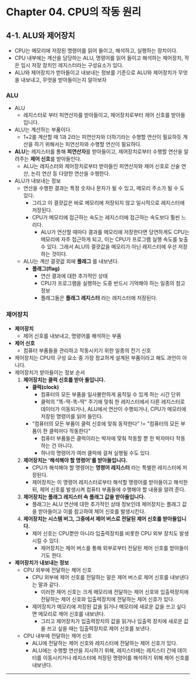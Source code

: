 # Chapter 04. CPU의 작동 원리
## 4-1. ALU와 제어장치
- CPU는 메모리에 저장된 명령어를 읽어 들이고, 해석하고, 실행하는 장치이다.
- CPU 내부에는 계산을 담당하는 ALU, 명령어를 읽어 들이고 해석하는 제어장치, 작은 임시 저장 장치인 레지스터라는 구성요소가 있다.
- ALU와 제어장치가 받아들이고 내보내는 정보를 기준으로 ALU와 제어장치가 무엇을 내보내고, 무엇을 받아들이는지 알아보자
### ALU
- ALU
  - 레지스터로 부터 피연산자를 받아들이고, 제어장치로부터 제어 신호를 받아들입니다.
- ALU는 계산하는 부품이다.
  - 1+2를 계산할 때 1과 2라는 피연산자와 더하기라는 수행할 연산이 필요하듯 계산을 하기 위해서는 피연산자와 수행할 연산이 필요하다.
- **ALU**는 레지스터를 통해 **피연산자**를 받아들이고, 제어장치로부터 수행할 연산을 알려주는 **제어 신호**를 받아들인다.
  - ALU는 레지스터와 제어장치로부터 받아들인 피연산자와 제어 신호로 산술 연산, 논리 연산 등 다양한 연산을 수행한다.
- ALU가 내보내는 정보
  - 연산을 수행한 결과는 특정 숫자나 문자가 될 수 있고, 메모리 주소가 될 수 도 있다.
    - 그리고 이 결괏값은 바로 메모리에 저장되지 않고 일시적으로 레지스터에 저장된다.
    - CPU가 메모리에 접근하는 속도는 레지스터에 접근하는 속도보다 훨씬 느리다.
      - ALU가 연산할 때마다 결과를 메모리에 저장한다면 당연하게도 CPU는 메모리에 자주 접근하게 되고, 이는 CPU가 프로그램 실행 속도를 늦출 수 있다. 그래서 ALU의 결괏값을 메모리가 아닌 레지스터에 우선 저장하는 것이다. 
  - ALU는 계산 결괏괎 외에 **플래그** 를 내보낸다.
    - **플래그(flag)**
      - 연산 결과에 대한 추가적인 상태
      - CPU가 프로그램을 실행하는 도중 반드시 기억해야 하는 일종의 참고 정보
      - 플래그들은 **플래그 레지스터** 라는 레지스터에 저장된다.

### 제어장치
- **제어장치**
  - 제어 신호를 내보내고, 명령어를 해석하는 부품
- **제어 신호**
  - 컴퓨터 부품들을 관리하고 작동시키기 위한 일종의 전기 신호
- 제어장치는 CPU의 구성 요소 중 가장 정교하게 설계된 부품이라고 해도 과언이 아니다.
- 제어장치가 받아들이는 정보 순서
  1. **제어장치는 클럭 신호를 받아 들입니다.**
     - **클럭(clock)**
       - 컴퓨터의 모든 부품을 일사불란하게 움직일 수 있게 하는 시간 단위
       - 클럭의 "똑-딱-똑-딱" 주기에 맞춰 한 레지스터에서 다른 레지스터로 데이터가 이동되거나, ALU에서 연산이 수행되거나, CPU가 메모리에 저장된 명령어를 읽어 들인다.
     - "컴퓨터의 모든 부품이 클럭 신호에 맞춰 동작한다" != "컴퓨터의 모든 부품이 한 클럭마다 작동한다"
       - 컴퓨터 부품들은 클럭이라는 박자에 맞춰 작동할 뿐 한 박자마다 작동하는 건 아니다.
       - 하나의 명령어가 여러 클럭에 걸쳐 실행될 수도 있다.
  2. **제어장치는 '해석해야 할 명령어'를 받아들입니다.**
     - CPU가 해석해야 할 명령어는 **명령어 레지스터** 라는 특별한 레지스터에 저장된다.
     - 제어장치는 이 명령어 레지스터로부터 해석할 명령어를 받아들이고 해석한 뒤, 제어 신호를 발생시켜 컴퓨터 부품들에 수행해야 할 내용을 알려 준다.
  3. **제어장치는 플래그 레지스터 속 플래그 값을 받아들입니다.**
     - 플래그는 ALU 연산에 대한 추가적인 상태 정보인데 제어장치는 플래그 값을 받아들이고 이를 참고하여 제어 신호를 발생시킨다.
  4. **제어장치는 시스템 버그, 그중에서 제어 버스로 전달된 제어 신호를 받아들입니다.**
     - 제어 신호는 CPU뿐만 아니라 입출력장치를 비롯한 CPU 외부 장치도 발생시킬 수 있다.
       - 제어장치는 제어 버스를 통해 외부로부터 전달된 제어 신호를 받아들이기도 한다.
- **제어장치가 내보내는 정보**
  - CPU 외부에 전달하는 제어 신호
    - CPU 외부에 제어 신호를 전달하는 말은 제어 버스로 제어 신호를 내보낸다는 말과 같다.
      - 이러한 제어 신호는 크게 메모리에 전달하는 제어 신호와 입출력장치에 전달하는 제어 신호와 입출력장치에 전달하는 제어 신호가 있다.
    - 제어장치가 메모리에 저장된 값을 읽거나 메모리에 새로운 값을 쓰고 싶다면 메모리로 제어 신호를 내보낸다.
      - 그리고 제어장치가 입출력장치의 값을 읽거나 입출력 장치에 새로운 값을 쓰고 싶을 때는 입출력장치로 제어 신호를 보낸다.
  - CPU 내부에 전달하는 제어 신호
    - ALU에 전달하는 제어 신호와 레지스터에 전달하는 제어 신호가 있다.
    - ALU에는 수행할 연산을 지시하기 위해, 레지스터에는 레지스터 간에 데이터를 이동시키거나 레지스터에 저장된 명령어를 해석하기 위해 제어 신호를 내보낸다.
---